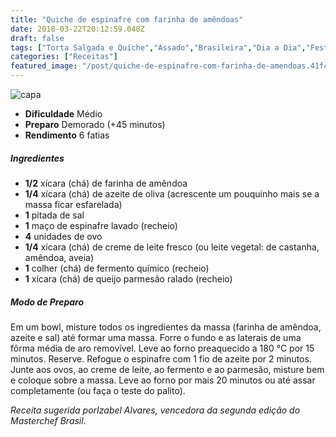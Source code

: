 ```yaml
---
title: "Quiche de espinafre com farinha de amêndoas"
date: 2018-03-22T20:12:59.048Z
draft: false
tags: ["Torta Salgada e Quiche","Assado","Brasileira","Dia a Dia","Festas","Leve e Saudável","Alimentação saudável","Dieta low carb","Quiches","receita sem glúten","Receitas","Receitas simples e fáceis"]
categories: ["Receitas"]
featured_image: "/post/quiche-de-espinafre-com-farinha-de-amendoas.41f4fea7.jpg"
---
```


![capa](/post/quiche-de-espinafre-com-farinha-de-amendoas.41f4fea7.jpg)

*   **Dificuldade** Médio
*   **Preparo** Demorado (+45 minutos)
*   **Rendimento** 6 fatias

##### Ingredientes

*   **1/2** xícara (chá) de farinha de amêndoa
*   **1/4** xícara (chá) de azeite de oliva (acrescente um pouquinho mais se a massa ficar esfarelada)
*   **1** pitada de sal
*   **1** maço de espinafre lavado (recheio)
*   **4** unidades de ovo
*   **1/4** xícara (chá) de creme de leite fresco (ou leite vegetal: de castanha, amêndoa, aveia)
*   **1** colher (chá) de fermento químico (recheio)
*   **1** xícara (chá) de queijo parmesão ralado (recheio)

##### Modo de Preparo

Em um bowl, misture todos os ingredientes da massa (farinha de amêndoa, azeite e sal) até formar uma massa. Forre o fundo e as laterais de uma fôrma média de aro removível. Leve ao forno preaquecido a 180 °C por 15 minutos. Reserve. Refogue o espinafre com 1 fio de azeite por 2 minutos. Junte aos ovos, ao creme de leite, ao fermento e ao parmesão, misture bem e coloque sobre a massa. Leve ao forno por mais 20 minutos ou até assar completamente (ou faça o teste do palito).

_Receita sugerida porIzabel Alvares, vencedora da segunda edição do Masterchef Brasil._
